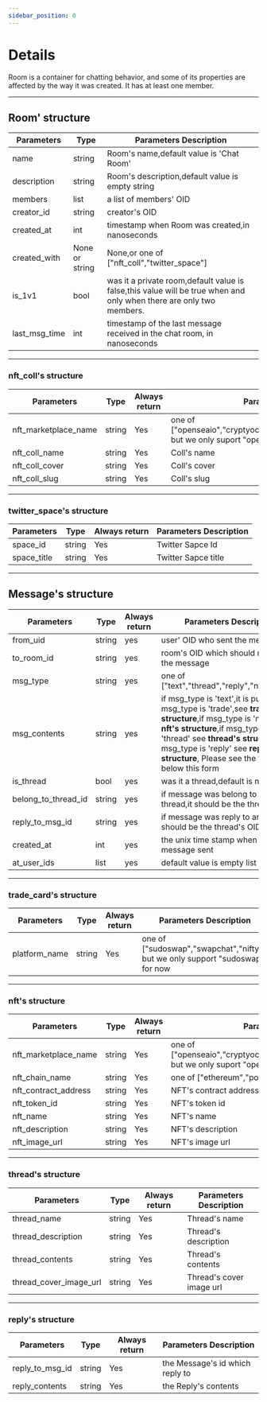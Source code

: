 ```yaml
---
sidebar_position: 0
---
```


# Details
Room is a container for chatting behavior, and some of its properties are affected by the way it was created. It has at least one member.
___

## Room' structure

| Parameters |Type | Parameters Description |
| ---------- |---- | ---------------------- |
|name|string| Room's name,default value is 'Chat Room' |
|description|string|Room's description,default value is empty string|
|members|list| a list of members' OID|
|creator_id|string|creator's OID|
|created_at|int|timestamp when Room was created,in nanoseconds|
|created_with|None or string|None,or one of ["nft_coll","twitter_space"]|
|is_1v1|bool|was it a private room,default value is false,this value will be true when and only when there are only two members.|
|last_msg_time|int|timestamp of the last message received in the chat room, in nanoseconds|

___

### nft_coll's structure
| Parameters | Type | Always return |  Parameters Description|
| ---------|------ | ------------- |--------|
|nft_marketplace_name|string|Yes|one of ["openseaio","cryptyocom","gamaio","binancecom","ftxcom"], but we only suport "openseaio" for now|
|nft_coll_name|string|Yes|Coll's name|
|nft_coll_cover|string|Yes|Coll's cover|
|nft_coll_slug|string|Yes|Coll's slug|


___

### twitter_space's structure
| Parameters | Type | Always return |  Parameters Description|
| ---------|------ | ------------- |--------|
|space_id|string|Yes|Twitter Sapce Id|
|space_title|string|Yes|Twitter Sapce title|


___

## Message's structure
| Parameters | Type | Always return |  Parameters Description|
| ---------|------ | ------------- |--------|
|from_uid|string|yes|user' OID who sent the message|
|to_room_id|string|yes|room's OID which should receivced the message|
|msg_type|string|yes|one of ["text","thread","reply","nft","trade"]|
|msg_contents|string|yes|if msg_type is 'text',it is pure text,if msg_type is 'trade',see **trade's structure**,if msg_type is 'nft' see **nft's structure**,if msg_type is 'thread' see **thread's structure**,if msg_type is 'reply' see **reply's structure**, Please see the tables below this form |
|is_thread|bool|yes|was it a thread,default is no|
|belong_to_thread_id|string|yes|if message was belong to any thread,it should be the thread's OID |
|reply_to_msg_id|string|yes|if message was reply to any msg,it should be the thread's OID|
|created_at|int|yes|the unix time stamp when the message sent|
|at_user_ids|list|yes|default value is empty list []|

___

### trade_card's structure
| Parameters | Type | Always return |  Parameters Description|
| ---------|------ | ------------- |--------|
|platform_name|string|Yes|one of ["sudoswap","swapchat","nifty"], but we only support "sudoswap" for now|

___

### nft's structure
| Parameters | Type | Always return |  Parameters Description|
| ---------|------ | ------------- |--------|
|nft_marketplace_name|string|Yes|one of ["openseaio","cryptyocom","gamaio","binancecom","ftxcom"], but we only suport "openseaio" for now|
|nft_chain_name|string|Yes|one of ["ethereum","polygon","solana"]|
|nft_contract_address|string|Yes|NFT's contract address|
|nft_token_id|string|Yes|NFT's token id|
|nft_name|string|Yes|NFT's name|
|nft_description|string|Yes|NFT's description|
|nft_image_url|string|Yes|NFT's image url|

___

### thread's structure
| Parameters | Type | Always return |  Parameters Description|
| ---------|------ | ------------- |--------|
|thread_name|string|Yes|Thread's name|
|thread_description|string|Yes|Thread's description|
|thread_contents|string|Yes|Thread's contents|
|thread_cover_image_url|string|Yes|Thread's cover image url|

___

### reply's structure
| Parameters | Type | Always return |  Parameters Description|
| ---------|------ | ------------- |--------|
|reply_to_msg_id|string|Yes|the Message's id which reply to|
|reply_contents|string|Yes|the Reply's contents|



